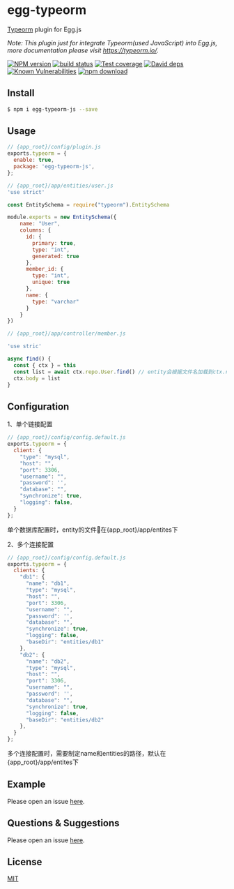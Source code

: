 # egg-typeorm

[Typeorm](https://typeorm.io/) plugin for Egg.js

*Note: This plugin just for integrate Typeorm(used JavaScript) into Egg.js, more documentation please visit https://typeorm.io/.*


[![NPM version][npm-image]][npm-url]
[![build status][travis-image]][travis-url]
[![Test coverage][codecov-image]][codecov-url]
[![David deps][david-image]][david-url]
[![Known Vulnerabilities][snyk-image]][snyk-url]
[![npm download][download-image]][download-url]

[npm-image]: https://img.shields.io/npm/v/egg-typeorm.svg?style=flat-square
[npm-url]: https://npmjs.org/package/egg-typeorm
[travis-image]: https://img.shields.io/travis/eggjs/egg-typeorm.svg?style=flat-square
[travis-url]: https://travis-ci.org/eggjs/egg-typeorm
[codecov-image]: https://img.shields.io/codecov/c/github/eggjs/egg-typeorm.svg?style=flat-square
[codecov-url]: https://codecov.io/github/eggjs/egg-typeorm?branch=master
[david-image]: https://img.shields.io/david/eggjs/egg-typeorm.svg?style=flat-square
[david-url]: https://david-dm.org/eggjs/egg-typeorm
[snyk-image]: https://snyk.io/test/npm/egg-typeorm/badge.svg?style=flat-square
[snyk-url]: https://snyk.io/test/npm/egg-typeorm
[download-image]: https://img.shields.io/npm/dm/egg-typeorm.svg?style=flat-square
[download-url]: https://npmjs.org/package/egg-typeorm

<!--
Description here.
-->

## Install

```bash
$ npm i egg-typeorm-js --save
```

## Usage

```js
// {app_root}/config/plugin.js
exports.typeorm = {
  enable: true,
  package: 'egg-typeorm-js',
};
```

```js
// {app_root}/app/entities/user.js
'use strict'

const EntitySchema = require("typeorm").EntitySchema

module.exports = new EntitySchema({
    name: "User",
    columns: {
      id: {
        primary: true,
        type: "int",
        generated: true
      },
      member_id: {
        type: "int",
        unique: true
      },
      name: {
        type: "varchar"
      }
    }
})
```

```js
// {app_root}/app/controller/member.js

'use stric'

async find() {
  const { ctx } = this
  const list = await ctx.repo.User.find() // entity会根据文件名加载到ctx.repo的属性上
  ctx.body = list
}
```

## Configuration

1、单个链接配置

```js
// {app_root}/config/config.default.js
exports.typeorm = {
  client: {
    "type": "mysql",
    "host": "",
    "port": 3306,
    "username": "",
    "password": '',
    "database": "",
    "synchronize": true,
    "logging": false,
  }
};
```

单个数据库配置时，entity的文件在{app_root}/app/entites下

2、多个连接配置

```js
// {app_root}/config/config.default.js
exports.typeorm = {
  clients: {
    "db1": {
      "name": "db1",
      "type": "mysql",
      "host": "",
      "port": 3306,
      "username": "",
      "password": '',
      "database": "",
      "synchronize": true,
      "logging": false,
      "baseDir": "entities/db1"
    },
    "db2": {
      "name": "db2",
      "type": "mysql",
      "host": "",
      "port": 3306,
      "username": "",
      "password": '',
      "database": "",
      "synchronize": true,
      "logging": false,
      "baseDir": "entities/db2"
    },
  }
};
```

多个连接配置时，需要制定name和entities的路径，默认在{app_root}/app/entites下

## Example
Please open an issue [here](https://github.com/lvwxx/egg-typeorm/tree/master/examples).
<!-- example here -->

## Questions & Suggestions

Please open an issue [here](https://github.com/lvwxx/egg-typeorm/issues).

## License

[MIT](LICENSE)
